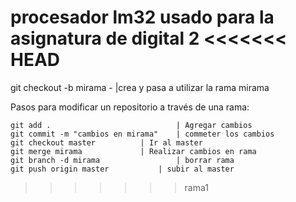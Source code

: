 procesador lm32 usado para la asignatura de digital 2
<<<<<<< HEAD
=======

git checkout -b mirama -                     |crea y pasa a utilizar la rama mirama

Pasos para modificar un repositorio a través de una rama:

	git add .                            | Agregar cambios
	git commit -m "cambios en mirama"    | commeter los cambios
	git checkout master		     | Ir al master
	git merge mirama		     | Realizar cambios en rama
	git branch -d mirama	             | borrar rama
	git push origin master		     | subir al master	

>>>>>>> rama1

